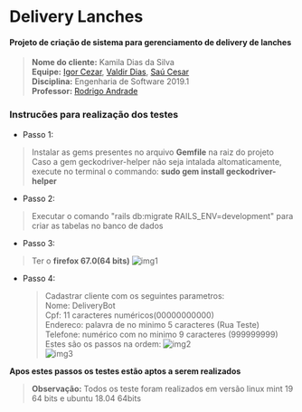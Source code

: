 # Delivery Lanches
#### Projeto de criação de sistema para gerenciamento de delivery de lanches

> **Nome do cliente:** Kamila Dias da Silva  
 **Equipe:** [Igor Cezar](https://github.com/igorcalbuquerque), 
            [Valdir Dias](https://github.com/BluePegasus24),
            [Saú Cesar](https://github.com/saucesar)  
 **Disciplina:** Engenharia de Software 2019.1  
 **Professor:** [Rodrigo Andrade](https://github.com/rcaa)
 
 
 
### Instrucões para realização dos testes
+ Passo 1:
> Instalar as gems presentes no arquivo __Gemfile__ na raiz do projeto  
  Caso a gem geckodriver-helper não seja intalada altomaticamente, execute
  no terminal o commando: __sudo gem install geckodriver-helper__  

+ Passo 2:
> Executar o comando "rails db:migrate RAILS_ENV=development" para criar
as tabelas no banco de dados

+ Passo 3:

> Ter o __firefox 67.0(64 bits)__ ![img1](https://lh3.googleusercontent.com/--5JJ8DFp0h0/XO3azvknCaI/AAAAAAAAEd4/fOCdP6wKJnILTh8oh31XBDeyIB_JGnMzwCK8BGAs/s0/imagem5.png)

+ Passo 4:
  > Cadastrar cliente com os seguintes parametros:  
    Nome: DeliveryBot  
    Cpf: 11 caracteres numéricos(00000000000)  
    Endereco: palavra de no minimo 5 caracteres (Rua Teste)  
    Telefone: numérico com no minimo 9 caracteres (999999999)   
    Estes são os passos na ordem: 
    ![img2](https://lh3.googleusercontent.com/-B-sK-vdQV0E/XQBhJHRBp2I/AAAAAAAAAc8/EX5oD1E57TYqmIIyW-bdCJXoa9MZz8z3wCK8BGAs/s0/Imagem_Postar2.png)      
    ![img3](https://lh3.googleusercontent.com/-dX1vL4oUf4Y/XQBhGBIk-EI/AAAAAAAAAcw/1nxyN9cpSaQP7OFQbUiwlgYQkaehvyhiQCK8BGAs/s0/Imagem_Postar1.png)


__Apos estes passos os testes estão aptos a serem realizados__

> __Observação:__ Todos os teste foram realizados em versão linux mint 19 64 bits e ubuntu 18.04 64bits    